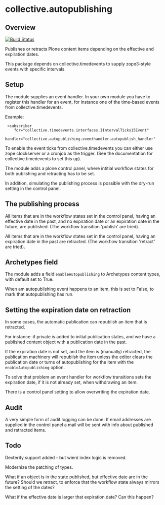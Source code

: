 # collective.autopublishing

## Overview

[![Build Status](https://travis-ci.org/collective/collective.autopublishing.svg?branch=plone5)](https://travis-ci.org/collective/collective.autopublishing)

Publishes or retracts Plone content items depending on the effective and expiration dates.

This package depends on collective.timedevents to supply zope3-style events with specific intervals.

## Setup

The module supplies an event handler. In your own module you have to register this handler for an event, for instance one of the time-based events from collective.timedevents.

Example:

     <subscriber
        for="collective.timedevents.interfaces.IIntervalTicks15Event"
        handler="collective.autopublishing.eventhandler.autopublish_handler"

To enable the event ticks from collective.timedevents you can either use zope clockserver or a cronjob as the trigger. (See the documentation for collective.timedevents to set this up).

The module adds a plone control panel, where intitial workflow states for both publishing and retracting has to be set.

In addition, simulating the publishing process is possible with the dry-run setting in the control panel.

## The publishing process

All items that are in the workflow states set in the control panel, having an effective date in the past, and no expiration date or an expiration date in the future, are published. (The workflow transition 'publish' are tried).

All items that are in the workflow states set in the control panel, having an expiration date in the past are retracted. (The workflow transition 'retract' are tried).

## Archetypes field

The module adds a field `enableAutopublishing` to Archetypes content types, with default set to True.

When am autopublishing event happens to an item, this is set to False, to mark that autopublishing has run.

## Setting the expiration date on retraction

In some cases, the automatic publication can republish an item that is retracted.

For instance: if private is added to initial publication states, and we have a published content object with a publication date in the past.

If the expiration date is not set, and the item is (manually) retracted, the publication machinery will republish the item unless the editor clears the publication date or turns of autopublishing for the item with the `enableAutopublishing` option.

To solve that problem an event handler for workflow transitions sets the expiration date, if it is not already set, when withdrawing an item.

There is a control panel setting to allow overwriting the expiration date.

## Audit
A very simple form of audit logging can be done: If email addresses are supplied in the control panel a mail will be sent with info about published and retracted items.

## Todo

Dexterity support added - but wierd index logic is removed.

Modernize the patching of types.

What if an object is in the state published, but effective date are in the future? Should we retract, to enforce that the workflow state always mirrors the setting of the dates?

What if the effective date is larger that expiration date? Can this happen?

